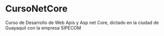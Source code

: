 # CursoNetCore
Curso de Desarrollo de Web Apis y Asp net Core, dictado en la ciudad de Guayaquil con la empresa SIPECOM
